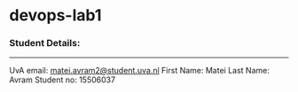 # devops-lab1

### Student Details:
---

UvA email: matei.avram2@student.uva.nl
First Name: Matei
Last Name: Avram
Student no: 15506037 
